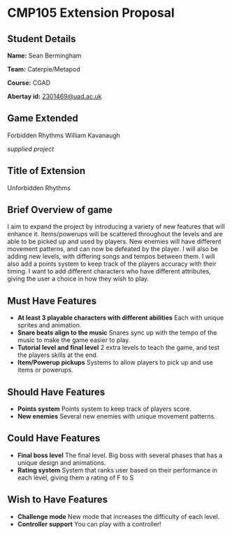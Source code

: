 # CMP105 Extension Proposal

## Student Details

**Name:** Sean Bermingham

**Team:** Caterpie/Metapod

**Course:** CGAD

**Abertay id:** 2301469@uad.ac.uk

## Game Extended

Forbidden Rhythms
William Kavanaugh

_supplied project_ 

## Title of Extension

Unforbidden Rhythms

## Brief Overview of game 

I aim to expand the project by introducing a variety of new features that will enhance it. Items/powerups will be scattered throughout the levels and are able to be picked up and used by players. New enemies will have different movement patterns, and can now be defeated by the player. I will also be adding new levels, with differing songs and tempos between them. I will also add a points system to keep track of the players accuracy with their timing. I want to add different characters who have different attributes, giving the user a choice in how they wish to play.

## Must Have Features

* **At least 3 playable characters with different abilities** Each with unique sprites and animation.
* **Snare beats align to the music** Snares sync up with the tempo of the music to make the game easier to play.
* **Tutorial level and final level** 2 extra levels to teach the game, and test the players skills at the end.
* **Item/Powerup pickups** Systems to allow players to pick up and use items or powerups.


## Should Have Features

* **Points system** Points system to keep track of players score.
* **New enemies** Several new enemies with unique movement patterns.

## Could Have Features

* **Final boss level** The final level. Big boss with several phases that has a unique design and animations.
* **Rating system** System that ranks user based on their performance in each level, giving them a rating of F to S

## Wish to Have Features

* **Challenge mode** New mode that increases the difficulty of each level.
* **Controller support** You can play with a controller!


